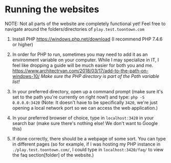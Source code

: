 # Running the websites
NOTE: Not all parts of the website are completely functional yet! Feel free to navigate around the folders/directories of ``play.test.toontown.com``

1) Install PHP https://windows.php.net/download (I recommend PHP 7.4.6 or higher)

2) In order for PHP to run, sometimes you may need to add it as an environment variable on your computer. While I may specialize in IT, I feel like dropping a guide will be much easier for both you and me. https://www.architectryan.com/2018/03/17/add-to-the-path-on-windows-10/ *Make sure the PHP directory is part of the Path variable list!*

3) In your preferred directory, open up a command prompt (make sure it's set to the path you're currently on right now!) and type: ``php -S 0.0.0.0:3420`` (Note: It doesn't have to be specifically ``3420``, we're just opening a local network port so we can access the web application.)

4) In your preferred browser of choice, type in ``localhost:3420`` in your search bar (make sure there's nothing else! We don't want to Google this)

5) If done correctly, there should be a webpage of some sort. You can type in different pages (so for example, if I was hosting my PHP instance in ``./play.test.toontown.com/``, I could type in ``localhost:3420/faq/`` to view the faq section[folder] of the website.)